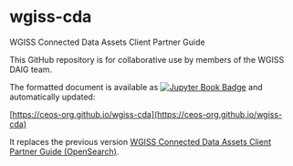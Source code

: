 # wgiss-cda
WGISS Connected Data Assets Client Partner Guide

This GitHub repository is for collaborative use by members of the WGISS DAIG team.

The formatted document is available as [![Jupyter Book Badge](https://jupyterbook.org/badge.svg)](https://ceos-org.github.io/wgiss-cda) and automatically updated:

[https://ceos-org.github.io/wgiss-cda](https://ceos-org.github.io/wgiss-cda)

It replaces the previous version [WGISS Connected Data Assets Client Partner Guide (OpenSearch)](https://ceos.org/document_management/Working_Groups/WGISS/Documents/Discovery-Access/WGISS%20CDA%20OpenSearch%20Client%20Guide.pdf).
